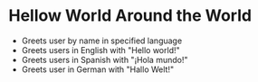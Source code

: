 # Hellow World Around the World

* Greets user by name in specified language
* Greets users in English with "Hello world!"
* Greets users in Spanish with "¡Hola mundo!"
* Greets user in German with "Hallo Welt!"
